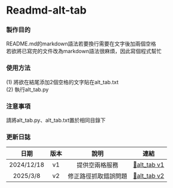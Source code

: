 # Readmd-alt-tab

### 製作目的
README.md的markdown語法若要換行需要在文字後加兩個空格  
若欲將已寫完的文件改為markdown語法很麻煩，因此寫個程式幫忙

### 使用方法
(1) 將欲在結尾添加2個空格的文字貼在alt_tab.txt  
(2) 執行alt_tab.py  

### 注意事項
請將alt_tab.py、alt_tab.txt置於相同目錄下

### 更新日誌
日期 | 版本 | 說明 | 連結 |
|:--------:|:--------:|:-------:|:--------:|
| 2024/12/18 | v1 | 提供空兩格服務 | [🔗alt_tab v1](https://github.com/chingyen06/Readmd-alt-tab/releases/tag/alt_tab_v1) |
| 2025/3/8 | v2 | 修正路徑抓取錯誤問題 | [🔗alt_tab v2](https://github.com/chingyen06/Readmd-alt-tab/releases/tag/alt_tab_v2) |
